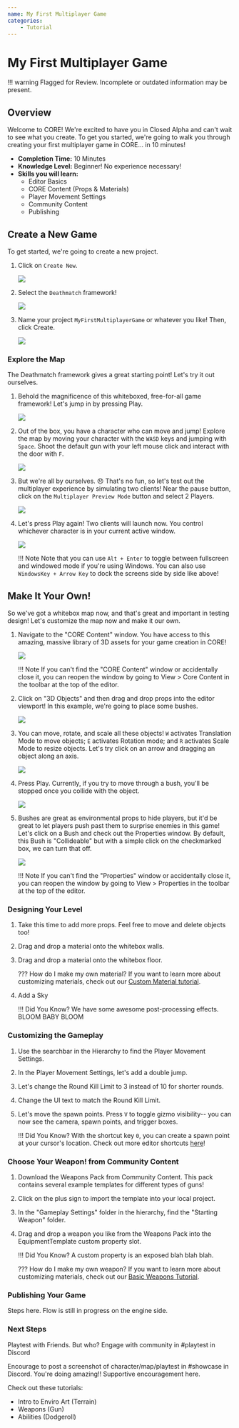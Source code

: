```yaml
---
name: My First Multiplayer Game
categories:
    - Tutorial
---
```


# My First Multiplayer Game

!!! warning
    Flagged for Review.
    Incomplete or outdated information may be present.

## Overview

Welcome to CORE! We're excited to have you in Closed Alpha and can't wait to see what you create. To get you started, we're going to walk you through creating your first multiplayer game in CORE... in 10 minutes!

* **Completion Time:** 10 Minutes
* **Knowledge Level:** Beginner! No experience necessary!
* **Skills you will learn:**
    * Editor Basics
    * CORE Content (Props & Materials)
    * Player Movement Settings
    * Community Content
    * Publishing


## Create a New Game

To get started, we're going to create a new project.

1. Click on `Create New`.

    ![](../../img/EditorManual/MyFirstMultiplayer/CreateNew.png)

2. Select the `Deathmatch` framework!

    ![](../../img/EditorManual/MyFirstMultiplayer/Deathmatch.png)

3. Name your project `MyFirstMultiplayerGame` or whatever you like! Then, click Create.

    ![](../../img/EditorManual/MyFirstMultiplayer/MyFirstMultiplayerGame.png)


### Explore the Map

The Deathmatch framework gives a great starting point! Let's try it out ourselves.

1. Behold the magnificence of this whiteboxed, free-for-all game framework! Let's jump in by pressing Play.

    ![](../../img/EditorManual/MyFirstMultiplayer/WhiteboxMapMarked.png)

2. Out of the box, you have a character who can move and jump! Explore the map by moving your character with the `WASD` keys and jumping with `Space`. Shoot the default gun with your left mouse click and interact with the door with `F`.

    ![](../../img/EditorManual/MyFirstMultiplayer/PlayMode.png)

3. But we're all by ourselves. 😞 That's no fun, so let's test out the multiplayer experience by simulating two clients! Near the pause button, click on the `Multiplayer Preview Mode` button and select 2 Players.

    ![](../../img/EditorManual/MyFirstMultiplayer/TwoPlayers.png)

4. Let's press Play again! Two clients will launch now. You control whichever character is in your current active window.

    ![](../../img/EditorManual/MyFirstMultiplayer/MultiplayerPreviewPlay.png)

    !!! Note
        Note that you can use `Alt + Enter` to toggle between fullscreen and windowed mode if you're using Windows. You can also use `WindowsKey + Arrow Key` to dock the screens side by side like above!

## Make It Your Own!

So we've got a whitebox map now, and that's great and important in testing design! Let's customize the map now and make it our own.

1.  Navigate to the "CORE Content" window. You have access to this amazing, massive library of 3D assets for your game creation in CORE!

    ![](../../img/EditorManual/MyFirstMultiplayer/AddPropsMarked.png)

    !!! Note
        If you can't find the "CORE Content" window or accidentally close it, you can reopen the window by going to View > Core Content in the toolbar at the top of the editor.

2. Click on "3D Objects" and then drag and drop props into the editor viewport! In this example, we're going to place some bushes.

    ![](../../img/EditorManual/MyFirstMultiplayer/DragDropBushes.gif)

3. You can move, rotate, and scale all these objects! `W` activates Translation Mode to move objects; `E` activates Rotation mode; and `R` activates Scale Mode to resize objects. Let's try click on an arrow and dragging an object along an axis.

    ![](../../img/EditorManual/MyFirstMultiplayer/MoveBushes.gif)

4. Press Play. Currently, if you try to move through a bush, you'll be stopped once you collide with the object.

    ![](../../img/EditorManual/MyFirstMultiplayer/StuckInBushes.png)

5. Bushes are great as environmental props to hide players, but it'd be great to let players push past them to surprise enemies in this game! Let's click on a Bush and check out the Properties window. By default, this Bush is "Collideable" but with a simple click on the checkmarked box, we can turn that off.

    ![](../../img/EditorManual/MyFirstMultiplayer/NoCollisonBush.gif)

    !!! Note
        If you can't find the "Properties" window or accidentally close it, you can reopen the window by going to View > Properties in the toolbar at the top of the editor.

### Designing Your Level

1. Take this time to add more props. Feel free to move and delete objects too!

2. Drag and drop a material onto the whitebox walls.

3. Drag and drop a material onto the whitebox floor.

    ??? How do I make my own material?
        If you want to learn more about customizing materials, check out our [Custom Material tutorial](../../tutorials/art/custom_materials.md).

4. Add a Sky

    !!! Did You Know?
        We have some awesome post-processing effects. BLOOM BABY BLOOM

### Customizing the Gameplay

1. Use the searchbar in the Hierarchy to find the Player Movement Settings.

2. In the Player Movement Settings, let's add a double jump.

3. Let's change the Round Kill Limit to 3 instead of 10 for shorter rounds.

4. Change the UI text to match the Round Kill Limit.

5. Let's move the spawn points. Press `V` to toggle gizmo visibility-- you can now see the camera, spawn points, and trigger boxes.

    !!! Did You Know?
        With the shortcut key `0`, you can create a spawn point at your cursor's location. Check out more editor shortcuts [here](hi-folks)!

### Choose Your Weapon! from Community Content

1. Download the Weapons Pack from Community Content. This pack contains several example templates for different types of guns!

2. Click on the plus sign to import the template into your local project.

3. In the "Gameplay Settings" folder in the hierarchy, find the "Starting Weapon" folder.

4. Drag and drop a weapon you like from the Weapons Pack into the EquipmentTemplate custom property slot.

    !!! Did You Know?
        A custom property is an exposed blah blah blah.

    ??? How do I make my own weapon?
        If you want to learn more about customizing materials, check out our [Basic Weapons Tutorial](../../tutorials/gameplay/weapons.md).

### Publishing Your Game

Steps here. Flow is still in progress on the engine side.

### Next Steps

Playtest with Friends. But who?
Engage with community in #playtest in Discord

Encourage to post a screenshot of character/map/playtest in #showcase in Discord.
You're doing amazing!! Supportive encouragement here.


Check out these tutorials:

- Intro to Enviro Art (Terrain)  
- Weapons (Gun)    
- Abilities (Dodgeroll)   
